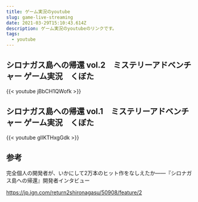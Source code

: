 ```yaml
---
title: ゲーム実況のyoutube
slug: game-live-streaming
date: 2021-03-29T15:10:43.614Z
description: ゲーム実況のyoutubeのリンクです。
tags:
  - youtube
---
```

## シロナガス島への帰還 vol.2　ミステリーアドベンチャー ゲーム実況　くぼた

{{< youtube jBbCH1QWofk >}}

## シロナガス島への帰還 vol.1　ミステリーアドベンチャー ゲーム実況　くぼた

{{< youtube glIKTHxgGdk >}}

## 参考

完全個人の開発者が、いかにして2万本のヒット作をなしえたか――『シロナガス島への帰還』開発者インタビュー

<https://jp.ign.com/return2shironagasu/50908/feature/2>
